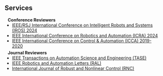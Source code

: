 ## Services

<h4 style="margin:0 10px 0;">Conference Reviewers</h4>

<ul style="margin:0 0 5px;">
  <li><a href="http://cvpr2023.thecvf.com/"><autocolor>IEEE/RSJ International Conference on Intelligent Robots and Systems (IROS) 2024</autocolor></a></li>
  <li><a href="http://iccv2021.thecvf.com/"><autocolor>IEEE International Conference on Robotics and Automation (ICRA) 2024</autocolor></a></li>
  <li><a href="https://eccv2022.ecva.net/"><autocolor>IEEE International Conference on Control & Automation (ICCA) 2019-2020</autocolor></a></li>
</ul>

<h4 style="margin:0 10px 0;">Journal Reviewers</h4>

<ul style="margin:0 0 20px;">
  <li><a href="https://ieeexplore.ieee.org/xpl/RecentIssue.jsp?punumber=8856"><autocolor>IEEE Transactions on Automation Science and Engineering (TASE)</autocolor></a>
  <li><a href="https://ieeexplore.ieee.org/xpl/RecentIssue.jsp?punumber=7083369"><autocolor>IEEE Robotics and Automation Letters (RAL)</autocolor></a></li>
  <li><a href="http://onlinelibrary.wiley.com/journal/10.1002/(ISSN)1099-1239"><autocolor>International Journal of Robust and Nonlinear Control (RNC)</autocolor></a></li>
</ul>
